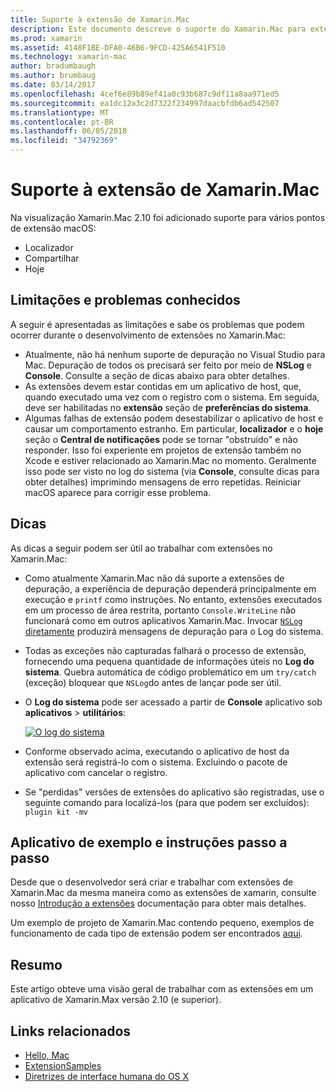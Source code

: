 ```yaml
---
title: Suporte à extensão de Xamarin.Mac
description: Este documento descreve o suporte do Xamarin.Mac para extensões de localizador, compartilhamentos e hoje. Ele examina as limitações e problemas conhecidos, links para um aplicativo de exemplo e instruções passo a passo e fornece dicas para trabalhar com extensões.
ms.prod: xamarin
ms.assetid: 4148F1BE-DFA0-46B6-9FCD-425A6541F510
ms.technology: xamarin-mac
author: bradumbaugh
ms.author: brumbaug
ms.date: 03/14/2017
ms.openlocfilehash: 4cef6e89b89ef41a0c93b687c9df11a8aa971ed5
ms.sourcegitcommit: ea1dc12a3c2d7322f234997daacbfdb6ad542507
ms.translationtype: MT
ms.contentlocale: pt-BR
ms.lasthandoff: 06/05/2018
ms.locfileid: "34792369"
---
```

# <a name="xamarinmac-extension-support"></a>Suporte à extensão de Xamarin.Mac

Na visualização Xamarin.Mac 2.10 foi adicionado suporte para vários pontos de extensão macOS:

- Localizador
- Compartilhar
- Hoje

<a name="Limitations-and-Known-Issues" />

## <a name="limitations-and-known-issues"></a>Limitações e problemas conhecidos

A seguir é apresentadas as limitações e sabe os problemas que podem ocorrer durante o desenvolvimento de extensões no Xamarin.Mac:

* Atualmente, não há nenhum suporte de depuração no Visual Studio para Mac. Depuração de todos os precisará ser feito por meio de **NSLog** e **Console**. Consulte a seção de dicas abaixo para obter detalhes.
* As extensões devem estar contidas em um aplicativo de host, que, quando executado uma vez com o registro com o sistema. Em seguida, deve ser habilitadas no **extensão** seção de **preferências do sistema**. 
* Algumas falhas de extensão podem desestabilizar o aplicativo de host e causar um comportamento estranho. Em particular, **localizador** e o **hoje** seção o **Central de notificações** pode se tornar "obstruído" e não responder. Isso foi experiente em projetos de extensão também no Xcode e estiver relacionado ao Xamarin.Mac no momento. Geralmente isso pode ser visto no log do sistema (via **Console**, consulte dicas para obter detalhes) imprimindo mensagens de erro repetidas. Reiniciar macOS aparece para corrigir esse problema.

<a name="Tips" />

## <a name="tips"></a>Dicas

As dicas a seguir podem ser útil ao trabalhar com extensões no Xamarin.Mac:

- Como atualmente Xamarin.Mac não dá suporte a extensões de depuração, a experiência de depuração dependerá principalmente em execução e `printf` como instruções. No entanto, extensões executados em um processo de área restrita, portanto `Console.WriteLine` não funcionará como em outros aplicativos Xamarin.Mac. Invocar [ `NSLog` diretamente](https://gist.github.com/chamons/e2e409013a449cfbe1f2fbe5547f6554) produzirá mensagens de depuração para o Log do sistema.
- Todas as exceções não capturadas falhará o processo de extensão, fornecendo uma pequena quantidade de informações úteis no **Log do sistema**. Quebra automática de código problemático em um `try/catch` (exceção) bloquear que `NSLog`do antes de lançar pode ser útil.
- O **Log do sistema** pode ser acessado a partir de **Console** aplicativo sob **aplicativos** > **utilitários**:

    [![](extensions-images/extension02.png "O log do sistema")](extensions-images/extension02.png#lightbox)
- Conforme observado acima, executando o aplicativo de host da extensão será registrá-lo com o sistema. Excluindo o pacote de aplicativo com cancelar o registro. 
- Se "perdidas" versões de extensões do aplicativo são registradas, use o seguinte comando para localizá-los (para que podem ser excluídos): `plugin kit -mv`


<a name="Walkthrough-and-Sample-App" />

## <a name="walkthrough-and-sample-app"></a>Aplicativo de exemplo e instruções passo a passo

Desde que o desenvolvedor será criar e trabalhar com extensões de Xamarin.Mac da mesma maneira como as extensões de xamarin, consulte nosso [Introdução a extensões](~/ios/platform/extensions.md) documentação para obter mais detalhes.

Um exemplo de projeto de Xamarin.Mac contendo pequeno, exemplos de funcionamento de cada tipo de extensão podem ser encontrados [aqui](https://developer.xamarin.com/samples/mac/ExtensionSamples/).

<a name="Summary" />

## <a name="summary"></a>Resumo

Este artigo obteve uma visão geral de trabalhar com as extensões em um aplicativo de Xamarin.Max versão 2.10 (e superior).

## <a name="related-links"></a>Links relacionados

- [Hello, Mac](~/mac/get-started/hello-mac.md)
- [ExtensionSamples](https://developer.xamarin.com/samples/mac/ExtensionSamples/)
- [Diretrizes de interface humana do OS X](https://developer.apple.com/library/mac/documentation/UserExperience/Conceptual/OSXHIGuidelines/)
